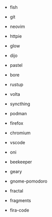 - fish
- git
- neovim
- httpie
- glow
- dijo
- pastel
- bore

- rustup
- volta
- syncthing
- podman

- firefox
- chromium
- vscode
- oni
- beekeeper
- geary
- gnome-pomodoro
- fractal
- fragments

- fira-code
